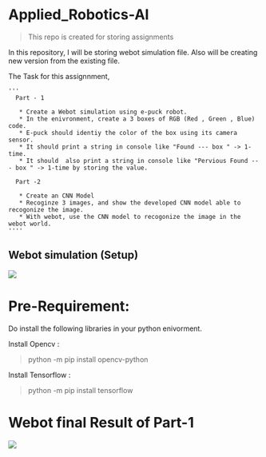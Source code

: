 # Applied_Robotics-AI
> This repo is created for storing assignments

In this repository, I will be storing webot simulation file. Also will be creating new version from the existing file.


The Task for this assignnment,

    '''
      Part - 1

       * Create a Webot simulation using e-puck robot.
       * In the enivronment, create a 3 boxes of RGB (Red , Green , Blue) code.
       * E-puck should identiy the color of the box using its camera sensor.
       * It should print a string in console like "Found --- box " -> 1-time.
       * It should  also print a string in console like "Pervious Found --- box " -> 1-time by storing the value.
      
      Part -2
      
       * Create an CNN Model
       * Recoginze 3 images, and show the developed CNN model able to recogonize the image.
       * With webot, use the CNN model to recogonize the image in the webot world.
    ''''

  
## Webot simulation (Setup)
![](https://i.pinimg.com/736x/3d/8f/5e/3d8f5e4b2c3f3a9999756bcf9fce6c69.jpg)




# Pre-Requirement:

 Do install the following libraries in your python enivorment.
 
   Install Opencv : 
 > python -m pip install opencv-python

   Install Tensorflow :
 > python -m pip install tensorflow
 

 # Webot final Result of Part-1

 ![](https://in.pinterest.com/ced9b842-cc83-4736-9ce2-74543f57cfb1) 